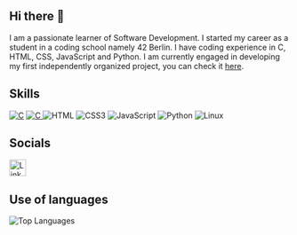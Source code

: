 ## Hi there 👋
I am a passionate learner of Software Development. I started my career as a student in a coding school namely 42 Berlin. I have coding experience in C, HTML, CSS, JavaScript and Python. I am currently engaged in developing my first independently organized project, you can check it [here](https://shakhzod2000.github.io/).

## Skills
[![C](https://img.shields.io/badge/C-00599C?style=flat-square&logo=&logoColor=white)](https://www.w3schools.com/c/c_intro.php)
<a href="https://en.wikipedia.org/wiki/C_(programming_language)">
    <img src="https://img.shields.io/badge/C-00599C?style=for-the-badge&logo=c&logoColor=white" alt="C">
</a>
![HTML](https://img.shields.io/badge/HTML-orange)
![CSS3](https://img.shields.io/badge/CSS-1572B6?style=flat-transparent&logo=css3&logoColor=white)
![JavaScript](https://img.shields.io/badge/JavaScript-323330?style=flat-square&logo=javascript&logoColor=F7DF1E)
![Python](https://img.shields.io/badge/Python-323330?style=flat-square&logo=python&logoColor=F7DF1E)
![Linux](https://img.shields.io/badge/Linux-FCC624?style=flat-square&logo=linux&logoColor=black)
## Socials
<a href="https://www.linkedin.com/in/shakhzod-shermatov-18b074180/">
  <img src="https://img.shields.io/badge/LinkedIn-0077B5?style=flat-square&logo=linkedin&logoColor=white" alt="LinkedIn" height="30">
</a>

## Use of languages
![Top Languages](https://github-readme-stats.vercel.app/api/top-langs/?username=shakhzod2000&layout=compact&hide=Makefile&langs_count=8)
<!--
[![LinkedIn](https://img.shields.io/badge/LinkedIn-0077B5?style=flat-square&logo=linkedin&logoColor=white)](https://www.linkedin.com/in/shakhzod-shermatov-18b074180/)

https://www.w3schools.com/c/c_intro.php
- 🔭 I’m currently working on ...
- 🌱 I’m currently learning ...
- 👯 I’m looking to collaborate on ...
- 🤔 I’m looking for help with ...
- 💬 Ask me about ...
- 📫 How to reach me: ...
- 😄 Pronouns: ...
- ⚡ Fun fact: ...
-->
